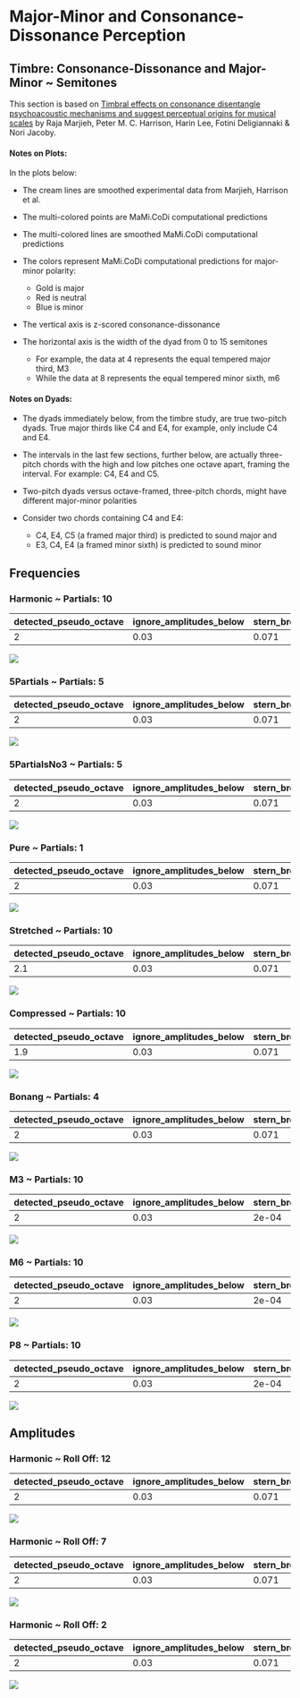 Major-Minor and Consonance-Dissonance Perception
================

## Timbre: Consonance-Dissonance and Major-Minor ~ Semitones

This section is based on [Timbral effects on consonance disentangle
psychoacoustic mechanisms and suggest perceptual origins for musical
scales](https://www.nature.com/articles/s41467-024-45812-z) by Raja
Marjieh, Peter M. C. Harrison, Harin Lee, Fotini Deligiannaki & Nori
Jacoby.

#### Notes on Plots:

In the plots below:

- The cream lines are smoothed experimental data from Marjieh, Harrison
  et al.

- The multi-colored points are MaMi.CoDi computational predictions

- The multi-colored lines are smoothed MaMi.CoDi computational
  predictions

- The colors represent MaMi.CoDi computational predictions for
  major-minor polarity:

  - Gold is major
  - Red is neutral
  - Blue is minor

- The vertical axis is z-scored consonance-dissonance

- The horizontal axis is the width of the dyad from 0 to 15 semitones

  - For example, the data at 4 represents the equal tempered major
    third, M3
  - While the data at 8 represents the equal tempered minor sixth, m6

#### Notes on Dyads:

- The dyads immediately below, from the timbre study, are true two-pitch
  dyads. True major thirds like C4 and E4, for example, only include C4
  and E4.

- The intervals in the last few sections, further below, are actually
  three-pitch chords with the high and low pitches one octave apart,
  framing the interval. For example: C4, E4 and C5.

- Two-pitch dyads versus octave-framed, three-pitch chords, might have
  different major-minor polarities

- Consider two chords containing C4 and E4:

  - C4, E4, C5 (a framed major third) is predicted to sound major and
  - E3, C4, E4 (a framed minor sixth) is predicted to sound minor

## Frequencies

### Harmonic ~ Partials: 10

| detected_pseudo_octave | ignore_amplitudes_below | stern_brocot_tolerance |
|:-----------------------|:------------------------|:-----------------------|
| 2                      | 0.03                    | 0.071                  |

![](man/figures/README-unnamed-chunk-4-1.png)<!-- -->

### 5Partials ~ Partials: 5

| detected_pseudo_octave | ignore_amplitudes_below | stern_brocot_tolerance |
|:-----------------------|:------------------------|:-----------------------|
| 2                      | 0.03                    | 0.071                  |

![](man/figures/README-unnamed-chunk-4-2.png)<!-- -->

### 5PartialsNo3 ~ Partials: 5

| detected_pseudo_octave | ignore_amplitudes_below | stern_brocot_tolerance |
|:-----------------------|:------------------------|:-----------------------|
| 2                      | 0.03                    | 0.071                  |

![](man/figures/README-unnamed-chunk-4-3.png)<!-- -->

### Pure ~ Partials: 1

| detected_pseudo_octave | ignore_amplitudes_below | stern_brocot_tolerance |
|:-----------------------|:------------------------|:-----------------------|
| 2                      | 0.03                    | 0.071                  |

![](man/figures/README-unnamed-chunk-4-4.png)<!-- -->

### Stretched ~ Partials: 10

| detected_pseudo_octave | ignore_amplitudes_below | stern_brocot_tolerance |
|:-----------------------|:------------------------|:-----------------------|
| 2.1                    | 0.03                    | 0.071                  |

![](man/figures/README-unnamed-chunk-4-5.png)<!-- -->

### Compressed ~ Partials: 10

| detected_pseudo_octave | ignore_amplitudes_below | stern_brocot_tolerance |
|:-----------------------|:------------------------|:-----------------------|
| 1.9                    | 0.03                    | 0.071                  |

![](man/figures/README-unnamed-chunk-4-6.png)<!-- -->

### Bonang ~ Partials: 4

| detected_pseudo_octave | ignore_amplitudes_below | stern_brocot_tolerance |
|:-----------------------|:------------------------|:-----------------------|
| 2                      | 0.03                    | 0.071                  |

![](man/figures/README-unnamed-chunk-4-7.png)<!-- -->

### M3 ~ Partials: 10

| detected_pseudo_octave | ignore_amplitudes_below | stern_brocot_tolerance |
|:-----------------------|:------------------------|:-----------------------|
| 2                      | 0.03                    | 2e-04                  |

![](man/figures/README-unnamed-chunk-4-8.png)<!-- -->

### M6 ~ Partials: 10

| detected_pseudo_octave | ignore_amplitudes_below | stern_brocot_tolerance |
|:-----------------------|:------------------------|:-----------------------|
| 2                      | 0.03                    | 2e-04                  |

![](man/figures/README-unnamed-chunk-4-9.png)<!-- -->

### P8 ~ Partials: 10

| detected_pseudo_octave | ignore_amplitudes_below | stern_brocot_tolerance |
|:-----------------------|:------------------------|:-----------------------|
| 2                      | 0.03                    | 2e-04                  |

![](man/figures/README-unnamed-chunk-4-10.png)<!-- -->

## Amplitudes

### Harmonic ~ Roll Off: 12

| detected_pseudo_octave | ignore_amplitudes_below | stern_brocot_tolerance |
|:-----------------------|:------------------------|:-----------------------|
| 2                      | 0.03                    | 0.071                  |

![](man/figures/README-unnamed-chunk-8-1.png)<!-- -->

### Harmonic ~ Roll Off: 7

| detected_pseudo_octave | ignore_amplitudes_below | stern_brocot_tolerance |
|:-----------------------|:------------------------|:-----------------------|
| 2                      | 0.03                    | 0.071                  |

![](man/figures/README-unnamed-chunk-8-2.png)<!-- -->

### Harmonic ~ Roll Off: 2

| detected_pseudo_octave | ignore_amplitudes_below | stern_brocot_tolerance |
|:-----------------------|:------------------------|:-----------------------|
| 2                      | 0.03                    | 0.071                  |

![](man/figures/README-unnamed-chunk-8-3.png)<!-- -->

